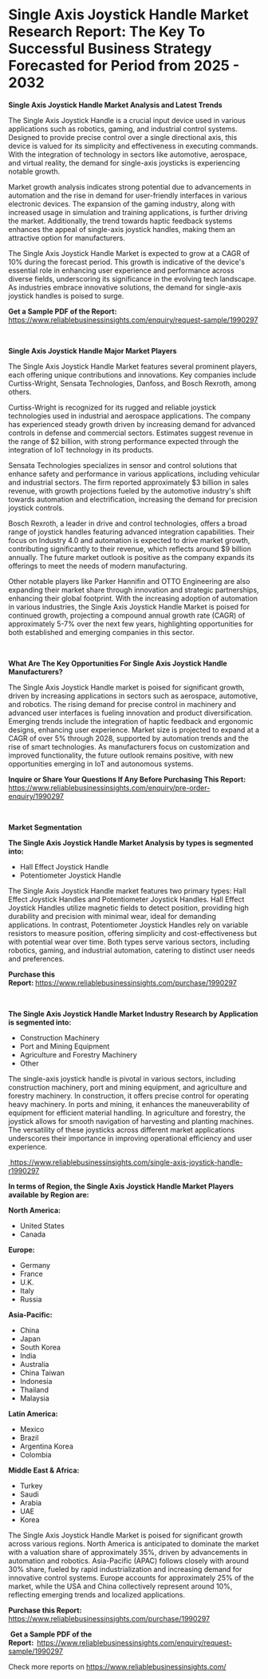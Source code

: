 <p><h1>Single Axis Joystick Handle Market Research Report: The Key To Successful Business Strategy Forecasted for Period from 2025 - 2032</h1></p><p><strong>Single Axis Joystick Handle Market Analysis and Latest Trends</strong></p>
<p><p>The Single Axis Joystick Handle is a crucial input device used in various applications such as robotics, gaming, and industrial control systems. Designed to provide precise control over a single directional axis, this device is valued for its simplicity and effectiveness in executing commands. With the integration of technology in sectors like automotive, aerospace, and virtual reality, the demand for single-axis joysticks is experiencing notable growth.</p><p>Market growth analysis indicates strong potential due to advancements in automation and the rise in demand for user-friendly interfaces in various electronic devices. The expansion of the gaming industry, along with increased usage in simulation and training applications, is further driving the market. Additionally, the trend towards haptic feedback systems enhances the appeal of single-axis joystick handles, making them an attractive option for manufacturers.</p><p>The Single Axis Joystick Handle Market is expected to grow at a CAGR of 10% during the forecast period. This growth is indicative of the device's essential role in enhancing user experience and performance across diverse fields, underscoring its significance in the evolving tech landscape. As industries embrace innovative solutions, the demand for single-axis joystick handles is poised to surge.</p></p>
<p><strong>Get a Sample PDF of the Report:&nbsp;</strong> <a href="https://www.reliablebusinessinsights.com/enquiry/request-sample/1990297?utm_campaign=2267&utm_medium=2&utm_source=Github&utm_content=ia&utm_term=02032025&utm_id=single-axis-joystick-handle">https://www.reliablebusinessinsights.com/enquiry/request-sample/1990297</a></p>
<p>&nbsp;</p>
<p><strong>Single Axis Joystick Handle Major Market Players</strong></p>
<p><p>The Single Axis Joystick Handle Market features several prominent players, each offering unique contributions and innovations. Key companies include Curtiss-Wright, Sensata Technologies, Danfoss, and Bosch Rexroth, among others.</p><p>Curtiss-Wright is recognized for its rugged and reliable joystick technologies used in industrial and aerospace applications. The company has experienced steady growth driven by increasing demand for advanced controls in defense and commercial sectors. Estimates suggest revenue in the range of $2 billion, with strong performance expected through the integration of IoT technology in its products.</p><p>Sensata Technologies specializes in sensor and control solutions that enhance safety and performance in various applications, including vehicular and industrial sectors. The firm reported approximately $3 billion in sales revenue, with growth projections fueled by the automotive industry's shift towards automation and electrification, increasing the demand for precision joystick controls.</p><p>Bosch Rexroth, a leader in drive and control technologies, offers a broad range of joystick handles featuring advanced integration capabilities. Their focus on Industry 4.0 and automation is expected to drive market growth, contributing significantly to their revenue, which reflects around $9 billion annually. The future market outlook is positive as the company expands its offerings to meet the needs of modern manufacturing.</p><p>Other notable players like Parker Hannifin and OTTO Engineering are also expanding their market share through innovation and strategic partnerships, enhancing their global footprint. With the increasing adoption of automation in various industries, the Single Axis Joystick Handle Market is poised for continued growth, projecting a compound annual growth rate (CAGR) of approximately 5-7% over the next few years, highlighting opportunities for both established and emerging companies in this sector.</p></p>
<p>&nbsp;</p>
<p><strong>What Are The Key Opportunities For Single Axis Joystick Handle Manufacturers?</strong></p>
<p><p>The Single Axis Joystick Handle market is poised for significant growth, driven by increasing applications in sectors such as aerospace, automotive, and robotics. The rising demand for precise control in machinery and advanced user interfaces is fueling innovation and product diversification. Emerging trends include the integration of haptic feedback and ergonomic designs, enhancing user experience. Market size is projected to expand at a CAGR of over 5% through 2028, supported by automation trends and the rise of smart technologies. As manufacturers focus on customization and improved functionality, the future outlook remains positive, with new opportunities emerging in IoT and autonomous systems.</p></p>
<p><strong>Inquire or Share Your Questions If Any Before Purchasing This Report:</strong> <a href="https://www.reliablebusinessinsights.com/enquiry/pre-order-enquiry/1990297?utm_campaign=2267&utm_medium=2&utm_source=Github&utm_content=ia&utm_term=02032025&utm_id=single-axis-joystick-handle">https://www.reliablebusinessinsights.com/enquiry/pre-order-enquiry/1990297</a></p>
<p>&nbsp;</p>
<p><strong>Market Segmentation</strong></p>
<p><strong>The Single Axis Joystick Handle Market Analysis by types is segmented into:</strong></p>
<p><ul><li>Hall Effect Joystick Handle</li><li>Potentiometer Joystick Handle</li></ul></p>
<p><p>The Single Axis Joystick Handle market features two primary types: Hall Effect Joystick Handles and Potentiometer Joystick Handles. Hall Effect Joystick Handles utilize magnetic fields to detect position, providing high durability and precision with minimal wear, ideal for demanding applications. In contrast, Potentiometer Joystick Handles rely on variable resistors to measure position, offering simplicity and cost-effectiveness but with potential wear over time. Both types serve various sectors, including robotics, gaming, and industrial automation, catering to distinct user needs and preferences.</p></p>
<p><strong>Purchase this Report:&nbsp;</strong><a href="https://www.reliablebusinessinsights.com/purchase/1990297?utm_campaign=2267&utm_medium=2&utm_source=Github&utm_content=ia&utm_term=02032025&utm_id=single-axis-joystick-handle">https://www.reliablebusinessinsights.com/purchase/1990297</a></p>
<p>&nbsp;</p>
<p><strong>The Single Axis Joystick Handle Market Industry Research by Application is segmented into:</strong></p>
<p><ul><li>Construction Machinery</li><li>Port and Mining Equipment</li><li>Agriculture and Forestry Machinery</li><li>Other</li></ul></p>
<p><p>The single-axis joystick handle is pivotal in various sectors, including construction machinery, port and mining equipment, and agriculture and forestry machinery. In construction, it offers precise control for operating heavy machinery. In ports and mining, it enhances the maneuverability of equipment for efficient material handling. In agriculture and forestry, the joystick allows for smooth navigation of harvesting and planting machines. The versatility of these joysticks across different market applications underscores their importance in improving operational efficiency and user experience.</p></p>
<p><a href="https://www.reliablebusinessinsights.com/single-axis-joystick-handle-r1990297?utm_campaign=2267&utm_medium=2&utm_source=Github&utm_content=ia&utm_term=02032025&utm_id=single-axis-joystick-handle">&nbsp;https://www.reliablebusinessinsights.com/single-axis-joystick-handle-r1990297</a></p>
<p><strong>In terms of Region, the Single Axis Joystick Handle Market Players available by Region are:</strong></p>
<p>
    <p> <strong> North America: </strong>
        <ul>
            <li>United States</li>
            <li>Canada</li>
        </ul>
        </p> 
    <p> <strong> Europe: </strong>
        <ul>
            <li>Germany</li>
            <li>France</li>
            <li>U.K.</li>
            <li>Italy</li>
            <li>Russia</li>
        </ul>
        </p> 
    <p> <strong> Asia-Pacific: </strong>
        <ul>
            <li>China</li>
            <li>Japan</li>
            <li>South Korea</li>
            <li>India</li>
            <li>Australia</li>
            <li>China Taiwan</li>
            <li>Indonesia</li>
            <li>Thailand</li>
            <li>Malaysia</li>
        </ul>
        </p> 
    <p> <strong> Latin America: </strong>
        <ul>
            <li>Mexico</li>
            <li>Brazil</li>
            <li>Argentina Korea</li>
            <li>Colombia</li>
        </ul>
        </p> 
    <p> <strong> Middle East & Africa: </strong>
        <ul>
            <li>Turkey</li>
            <li>Saudi</li>
            <li>Arabia</li>
            <li>UAE</li>
            <li>Korea</li>
        </ul>
    </p>
    </p>
<p><p>The Single Axis Joystick Handle Market is poised for significant growth across various regions. North America is anticipated to dominate the market with a valuation share of approximately 35%, driven by advancements in automation and robotics. Asia-Pacific (APAC) follows closely with around 30% share, fueled by rapid industrialization and increasing demand for innovative control systems. Europe accounts for approximately 25% of the market, while the USA and China collectively represent around 10%, reflecting emerging trends and localized applications. </p></p>
<p><strong>Purchase this Report: </strong><a href="https://www.reliablebusinessinsights.com/purchase/1990297?utm_campaign=2267&utm_medium=2&utm_source=Github&utm_content=ia&utm_term=02032025&utm_id=single-axis-joystick-handle">https://www.reliablebusinessinsights.com/purchase/1990297</a></p>
<p>&nbsp;<strong>Get a Sample PDF of the Report:&nbsp;&nbsp;</strong><a href="https://www.reliablebusinessinsights.com/enquiry/request-sample/1990297?utm_campaign=2267&utm_medium=2&utm_source=Github&utm_content=ia&utm_term=02032025&utm_id=single-axis-joystick-handle">https://www.reliablebusinessinsights.com/enquiry/request-sample/1990297</a></p>
<p><strong></strong></p>
<p>Check more reports on <a href="https://www.reliablebusinessinsights.com/?utm_campaign=2267&utm_medium=2&utm_source=Github&utm_content=ia&utm_term=02032025&utm_id=single-axis-joystick-handle">https://www.reliablebusinessinsights.com/</a></p>
